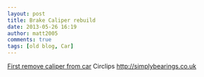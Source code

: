 ```yaml
---
layout: post
title: Brake Caliper rebuild
date: 2013-05-26 16:19
author: matt2005
comments: true
tags: [old blog, Car]
---
```

<a href="/img/2013/05/first-remove-caliper-from-car1.docx">First remove caliper from car</a>
Circlips
http://simplybearings.co.uk
